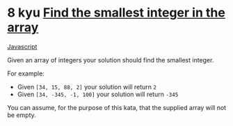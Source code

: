 # 8 kyu [Find the smallest integer in the array](https://www.codewars.com/kata/55a2d7ebe362935a210000b2)

<!-- START LANGUAGE_LINKS -->

[Javascript](./javascript.js)

<!-- END LANGUAGE_LINKS -->

Given an array of integers your solution should find the smallest integer. 

For example:

- Given `[34, 15, 88, 2]` your solution will return `2`
- Given `[34, -345, -1, 100]` your solution will return `-345`

You can assume, for the purpose of this kata, that the supplied array will not be empty.
